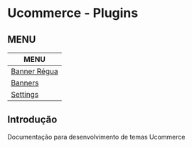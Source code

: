 # Ucommerce - Plugins

## MENU

| MENU                         |
| ---------------------------- |
| [Banner Régua](banner_regua) |
| [Banners](banner)            |
| [Settings](settings)         |

## Introdução

Documentação para desenvolvimento de temas Ucommerce


